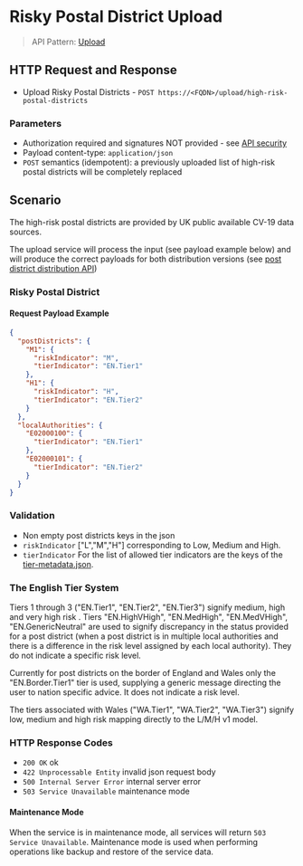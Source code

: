 # Risky Postal District Upload

> API Pattern: [Upload](../../../api-patterns.md#upload)

## HTTP Request and Response

- Upload Risky Postal Districts - ```POST https://<FQDN>/upload/high-risk-postal-districts```

### Parameters
- Authorization required and signatures NOT provided - see [API security](../../../api-security.md)
- Payload content-type: ```application/json```
- `POST` semantics (idempotent): a previously uploaded list of high-risk postal districts will be completely replaced

## Scenario

The high-risk postal districts are provided by UK public available CV-19 data sources.

The upload service will process the input (see payload example below) and will produce the correct payloads for both distribution versions (see [post district distribution API](../../mobile-facing/distribution/risky-postal-district-distribution.md))

### Risky Postal District
#### Request Payload Example

```json
{
  "postDistricts": {
    "M1": {
      "riskIndicator": "M",
      "tierIndicator": "EN.Tier1"
    },
    "H1": {
      "riskIndicator": "H",
      "tierIndicator": "EN.Tier2"
    }
  },
  "localAuthorities": {
    "E02000100": {
      "tierIndicator": "EN.Tier1"
    },
    "E02000101": {
      "tierIndicator": "EN.Tier2"
    }
  }
}
```

### Validation

- Non empty post districts keys in the json
- `riskIndicator` ["L","M","H"] corresponding to Low, Medium and High.
- `tierIndicator` For the list of allowed tier indicators are the keys of the [tier-metadata.json](../../../../../src/static/tier-metadata.json).

### The English Tier System

Tiers 1 through 3 ("EN.Tier1", "EN.Tier2", "EN.Tier3") signify medium, high and very high risk .
Tiers "EN.HighVHigh", "EN.MedHigh", "EN.MedVHigh", "EN.GenericNeutral" are used to signify discrepancy in the status provided for a post district (when a post district is in multiple local authorities and there is a difference in the risk level assigned by each local authority). They do not indicate a specific risk level.

Currently for post districts on the border of England and Wales only the "EN.Border.Tier1" tier is used, supplying a generic message directing the user to nation specific advice. It does not indicate a risk level.

The tiers associated with Wales ("WA.Tier1", "WA.Tier2", "WA.Tier3") signify low, medium and high risk mapping directly to the L/M/H v1 model.

### HTTP Response Codes

- `200 OK` ok
- `422 Unprocessable Entity` invalid json request body
- `500 Internal Server Error` internal server error
- `503 Service Unavailable` maintenance mode

#### Maintenance Mode

When the service is in maintenance mode, all services will return `503 Service Unavailable`. Maintenance mode is used when performing operations like backup and restore of the service data.
